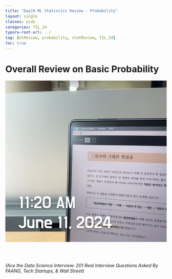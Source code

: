 ```yaml
---
title: "Day19 ML Statistics Review - Probability"
layout: single
classes: wide
categories: TIL_24
typora-root-url: ../
tag: [mlReview, probability, statReview, TIL_24]
toc: true 
---
```


# Overall Review on Basic Probability

![A9990570-544B-43C3-9DA6-DD21B0130C5F_1_105_c](/images/2024-06-11-TIL24_Day20/A9990570-544B-43C3-9DA6-DD21B0130C5F_1_105_c.jpeg)

<br><br>

*(Ace the Data Science Interview: 201 Real Interview Questions Asked By FAANG, Tech Startups, & Wall Street)*





<br><br>

